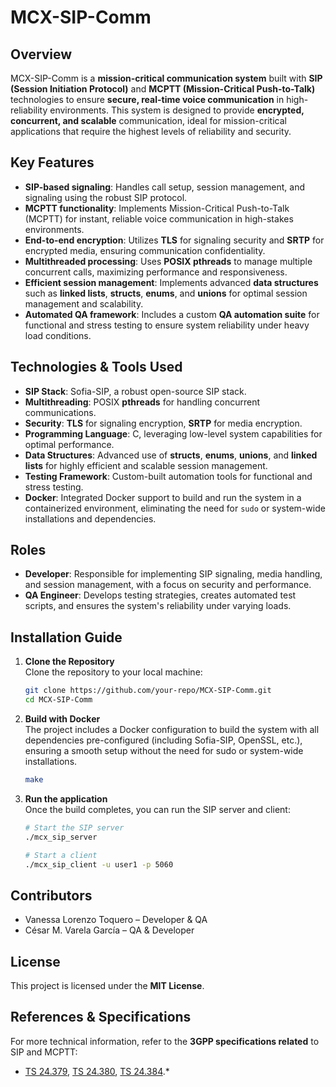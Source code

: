 # MCX-SIP-Comm

## Overview
MCX-SIP-Comm is a **mission-critical communication system** built with **SIP (Session Initiation Protocol)** and **MCPTT (Mission-Critical Push-to-Talk)** technologies to ensure **secure, real-time voice communication** in high-reliability environments. This system is designed to provide **encrypted, concurrent, and scalable** communication, ideal for mission-critical applications that require the highest levels of reliability and security.

## Key Features
- **SIP-based signaling**: Handles call setup, session management, and signaling using the robust SIP protocol.
- **MCPTT functionality**: Implements Mission-Critical Push-to-Talk (MCPTT) for instant, reliable voice communication in high-stakes environments.
- **End-to-end encryption**: Utilizes **TLS** for signaling security and **SRTP** for encrypted media, ensuring communication confidentiality.
- **Multithreaded processing**: Uses **POSIX pthreads** to manage multiple concurrent calls, maximizing performance and responsiveness.
- **Efficient session management**: Implements advanced **data structures** such as **linked lists**, **structs**, **enums**, and **unions** for optimal session management and scalability.
- **Automated QA framework**: Includes a custom **QA automation suite** for functional and stress testing to ensure system reliability under heavy load conditions.

## Technologies & Tools Used
- **SIP Stack**: Sofia-SIP, a robust open-source SIP stack.
- **Multithreading**: POSIX **pthreads** for handling concurrent communications.
- **Security**: **TLS** for signaling encryption, **SRTP** for media encryption.
- **Programming Language**: C, leveraging low-level system capabilities for optimal performance.
- **Data Structures**: Advanced use of **structs**, **enums**, **unions**, and **linked lists** for highly efficient and scalable session management.
- **Testing Framework**: Custom-built automation tools for functional and stress testing.
- **Docker**: Integrated Docker support to build and run the system in a containerized environment, eliminating the need for `sudo` or system-wide installations and dependencies.

## Roles
- **Developer**: Responsible for implementing SIP signaling, media handling, and session management, with a focus on security and performance.
- **QA Engineer**: Develops testing strategies, creates automated test scripts, and ensures the system's reliability under varying loads.

## Installation Guide

1. **Clone the Repository**  
   Clone the repository to your local machine:
   ```sh
   git clone https://github.com/your-repo/MCX-SIP-Comm.git
   cd MCX-SIP-Comm
   
   
2. **Build with Docker**  
The project includes a Docker configuration to build the system with all dependencies pre-configured (including Sofia-SIP, OpenSSL, etc.), ensuring a smooth setup without the need for sudo or system-wide installations.

    ```sh
    make

3. **Run the application**  
Once the build completes, you can run the SIP server and client:

    ```sh
    # Start the SIP server
    ./mcx_sip_server

    # Start a client
    ./mcx_sip_client -u user1 -p 5060

## Contributors

-    Vanessa Lorenzo Toquero – Developer & QA
-    César M. Varela García – QA & Developer

## License

This project is licensed under the **MIT License**.

## References & Specifications

For more technical information, refer to the **3GPP specifications related** to SIP and MCPTT:

* [TS 24.379](https://www.3gpp.org/ftp/Specs/archive/24_series/24.379/), [TS 24.380](https://www.3gpp.org/ftp/Specs/archive/24_series/24.380/), [TS 24.384](https://www.3gpp.org/ftp/Specs/archive/24_series/24.384/).*


